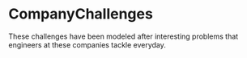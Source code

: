 # CompanyChallenges
These challenges have been modeled after interesting problems that engineers at these companies tackle everyday. 
